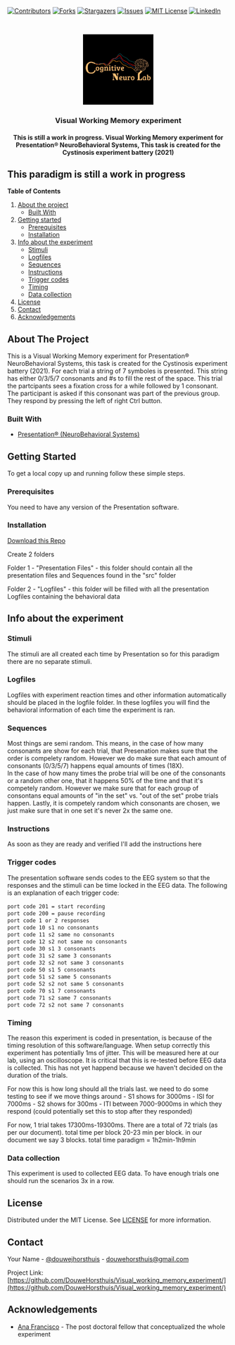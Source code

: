[![Contributors][contributors-shield]][contributors-url]
[![Forks][forks-shield]][forks-url]
[![Stargazers][stars-shield]][stars-url]
[![Issues][issues-shield]][issues-url]
[![MIT License][license-shield]][license-url]
[![LinkedIn][linkedin-shield]][linkedin-url]


<br />
<p align="center">
  <a href="https://github.com/DouweHorsthuis/Visual_working_memory_experiment/">
    <img src="images/logo.jpeg" alt="Logo" width="160" height="160">
  </a> 

<h3 align="center">Visual Working Memory experiment</h3>

<h4 align="center"> This is still a work in progress. Visual Working Memory experiment for Presentation® NeuroBehavioral Systems, This task is created for the Cystinosis experiment battery (2021)</h4>

## This paradigm is still a work in progress

**Table of Contents**
  
1. [About the project](#about-the-project)
    - [Built With](#built-with)
2. [Getting started](#getting-started)
    - [Prerequisites](#prerequisites)  
    - [Installation](#installation)
3. [Info about the experiment](#info-about-the-experiment)
    - [Stimuli](#stimuli)
    - [Logfiles](#logfiles)
    - [Sequences](#sequences)
    - [Instructions](#instructions)
    - [Trigger codes](#trigger-codes)
    - [Timing](#timing)
    - [Data collection](#data-collection)
3. [License](#license)
3. [Contact](#contact)
3. [Acknowledgements](#acknowledgements)



<!-- ABOUT THE PROJECT -->
## About The Project

This is a Visual Working Memory experiment for Presentation® NeuroBehavioral Systems, this task is created for the Cystinosis experiment battery (2021). 
For each trial a string of 7 symboles is presented. This string has either 0/3/5/7 consonants and #s to fill the rest of the space. This trial the partcipants sees a fixation cross for a while followed by 1 consonant. The participant is asked if this consonant was part of the previous group. They respond by pressing the left of right Ctrl button. 


### Built With

* [Presentation® (NeuroBehavioral Systems)](https://www.neurobs.com/)


<!-- GETTING STARTED -->
## Getting Started

To get a local copy up and running follow these simple steps.

### Prerequisites

You need to have any version of the Presentation software. 

<!--To achieve the same stable time resolution this experiment should be presented on a 60Hz screen. THIS IS NOT YET TESTED -->


### Installation

[Download this Repo](https://github.com/DouweHorsthuis/Visual_working_memory_experiment)

Create 2 folders

Folder 1 - "Presentation Files"  - this folder should contain all the presentation files and Sequences found in the "src" folder

Folder 2 - "Logfiles"           - this folder will be filled with all the presentation Logfiles containing the behavioral data


## Info about the experiment

### Stimuli

The stimuli are all created each time by Presentation so for this paradigm there are no separate stimuli.

### Logfiles

Logfiles with experiment reaction times and other information automatically should be placed in the logfile folder. In these logfiles you will find the behavioral information of each time the experiment is ran. 

### Sequences 

Most things are semi random. This means, in the case of how many consonants are show for each trial, that Presenation makes sure that the order is compelety random. However we do make sure that each amount of consonants (0/3/5/7) happens equal amounts of times (18X).  
In the case of how many times the probe trial will be one of the consonants or a random other one, that it happens 50% of the time and that it's competely random. However we make sure that for each group of consontans equal amounts of "in the set" vs. "out of the set" probe trials happen.
Lastly, it is competely random which consonants are chosen, we just make sure that in one set it's never 2x the same one. 

### Instructions

As soon as they are ready and verified I'll add the instructions here

<!--These are the instructions people see 1-by-1 before they start: 

<a href="https://github.com/DouweHorsthuis/Active-and-passive-inhibition-experiment-Cued-BOSS/"> ADD HERE THE INSTRUCTIONS ONCE THEY EXIST
    <img src="images/instruction_1.png" alt="instr_1" width="396" height="220"> -->
    



### Trigger codes

The presentation software sends codes to the EEG system so that the responses and the stimuli can be time locked in the EEG data. The following is an explanation of each trigger code: 
```
port code 201 = start recording
port code 200 = pause recording 
port code 1 or 2 responses
port code 10 s1 no consonants
port code 11 s2 same no consonants
port code 12 s2 not same no consonants
port code 30 s1 3 consonants
port code 31 s2 same 3 consonants
port code 32 s2 not same 3 consonants
port code 50 s1 5 consonants
port code 51 s2 same 5 consonants
port code 52 s2 not same 5 consonants
port code 70 s1 7 consonants
port code 71 s2 same 7 consonants
port code 72 s2 not same 7 consonants
```

### Timing
The reason this experiment is coded in presentation, is because of the timing resolution of this software/language. When setup correctly this experiment has potentially 1ms of jitter. This will be measured here at our lab, using an oscilloscope. It is critical that this is re-tested before EEG data is collected. This has not yet happend because we haven't decided on the duration of the trials.

For now this is how long should all the trials last. we need to do some testing to see if we move things around
    - S1 shows for 3000ms
    - ISI for 7000ms
    - S2 shows for 300ms
    - ITI between 7000-9000ms in which they respond (could potentially set this to stop after they responded)
    
For now, 1 trial takes 17300ms-19300ms. There are a total of 72 trials (as per our document). total time per block 20-23 min per block. in our document we say 3 blocks. total time paradigm = 1h2min-1h9min

### Data collection
This experiment is used to collected EEG data. To have enough trials one should run the scenarios 3x in a row. 

<!-- LICENSE -->
## License

Distributed under the MIT License. See [LICENSE](https://github.com/DouweHorsthuis/Active-and-passive-inhibition-experiment-Cued-BOSS/blob/master/LICENSE.txt) for more information.



<!-- CONTACT -->
## Contact

Your Name - [@douwejhorsthuis](https://twitter.com/douwejhorsthuis) - douwehorsthuis@gmail.com

Project Link: [https://github.com/DouweHorsthuis/Visual_working_memory_experiment/](https://github.com/DouweHorsthuis/Visual_working_memory_experiment/)



<!-- ACKNOWLEDGEMENTS -->
## Acknowledgements

* [Ana Francisco](https://github.com/anafrancisco) - The post doctoral fellow that conceptualized the whole experiment





<!-- MARKDOWN LINKS & IMAGES -->
<!-- https://www.markdownguide.org/basic-syntax/#reference-style-links -->
[contributors-shield]: https://img.shields.io/github/contributors/DouweHorsthuis/Visual_working_memory_experiment.svg?style=for-the-badge
[contributors-url]: https://github.com/DouweHorsthuis/Visual_working_memory_experiment/graphs/contributors
[forks-shield]: https://img.shields.io/github/forks/DouweHorsthuis/Visual_working_memory_experiment.svg?style=for-the-badge
[forks-url]: https://github.com/DouweHorsthuis/Visual_working_memory_experiment/network/members
[stars-shield]: https://img.shields.io/github/stars/DouweHorsthuis/Visual_working_memory_experiment.svg?style=for-the-badge
[stars-url]: https://github.com/DouweHorsthuis/Visual_working_memory_experiment/stargazers
[issues-shield]: https://img.shields.io/github/issues/DouweHorsthuis/Visual_working_memory_experiment.svg?style=for-the-badge
[issues-url]: https://github.com/DouweHorsthuis/Visual_working_memory_experiment/issues
[license-shield]: https://img.shields.io/github/license/DouweHorsthuis/Visual_working_memory_experiment.svg?style=for-the-badge
[license-url]: https://github.com/DouweHorsthuis/Visual_working_memory_experiment/blob/master/LICENSE.txt
[linkedin-shield]: https://img.shields.io/badge/-LinkedIn-black.svg?style=for-the-badge&logo=linkedin&colorB=555
[linkedin-url]: https://linkedin.com/in/douwe-horsthuis-725bb9188
    

